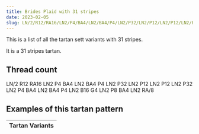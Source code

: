 ```yaml
---
title: Brides Plaid with 31 stripes
date: 2023-02-05
slug: LN/2/R12/RA16/LN2/P4/BA4/LN2/BA4/P4/LN2/P32/LN2/P12/LN2/P12/LN2/P32/LN2/P4/BA4/LN2/BA4/P4/LN2/B16/G4/LN2/P8/BA4/LN2/RA/8
---
```

This is a list of all the tartan sett variants with 31 stripes.

It is a 31 stripes tartan.


## Thread count
LN/2 R12 RA16 LN2 P4 BA4 LN2 BA4 P4 LN2 P32 LN2 P12 LN2 P12 LN2 P32 LN2 P4 BA4 LN2 BA4 P4 LN2 B16 G4 LN2 P8 BA4 LN2 RA/8

## Examples of this tartan pattern

| Tartan Variants |
|---------------|
